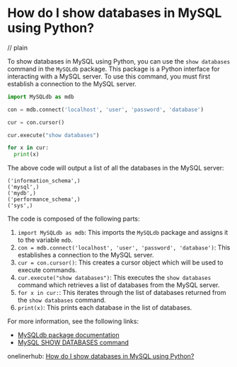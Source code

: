 # How do I show databases in MySQL using Python?
// plain

To show databases in MySQL using Python, you can use the `show databases` command in the `MySQLdb` package. This package is a Python interface for interacting with a MySQL server. To use this command, you must first establish a connection to the MySQL server.

```python
import MySQLdb as mdb

con = mdb.connect('localhost', 'user', 'password', 'database')

cur = con.cursor()

cur.execute("show databases")

for x in cur:
  print(x)
```

The above code will output a list of all the databases in the MySQL server:

```
('information_schema',)
('mysql',)
('mydb',)
('performance_schema',)
('sys',)
```

The code is composed of the following parts:

1. `import MySQLdb as mdb`: This imports the `MySQLdb` package and assigns it to the variable `mdb`.
2. `con = mdb.connect('localhost', 'user', 'password', 'database')`: This establishes a connection to the MySQL server.
3. `cur = con.cursor()`: This creates a cursor object which will be used to execute commands.
4. `cur.execute("show databases")`: This executes the `show databases` command which retrieves a list of databases from the MySQL server.
5. `for x in cur:`: This iterates through the list of databases returned from the `show databases` command.
6. `print(x)`: This prints each database in the list of databases.

For more information, see the following links:

- [MySQLdb package documentation](https://mysqlclient.readthedocs.io/user_guide.html)
- [MySQL SHOW DATABASES command](https://dev.mysql.com/doc/refman/8.0/en/show-databases.html)

onelinerhub: [How do I show databases in MySQL using Python?](https://onelinerhub.com/python-mysql/how-do-i-show-databases-in-mysql-using-python)
